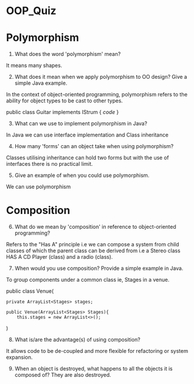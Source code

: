 # OOP_Quiz

# Polymorphism
1. What does the word 'polymorphism' mean?

It means many shapes.

2. What does it mean when we apply polymorphism to OO design? Give a simple Java example.

In the context of object-oriented programming, polymorphism refers to the ability for object types to be cast to other types.

public class Guitar implements IStrum {
        *code*
    }


3. What can we use to implement polymorphism in Java?

In Java we can use interface implementation and Class inheritance

4. How many 'forms' can an object take when using polymorphism?

Classes utilising inheritance can hold two forms but with the use of interfaces there is no practical limit.

5. Give an example of when you could use polymorphism.

We can use polymorphism 


# Composition
6. What do we mean by 'composition' in reference to object-oriented programming?

Refers to the "Has A" principle i.e we can compose a system from child classes of which the parent class can be derived from i.e a Stereo class HAS A CD Player (class) and a radio (class).

7. When would you use composition? Provide a simple example in Java.

To group components under a common class ie, Stages in a venue.


public class Venue(

    private ArrayList<Stages> stages;
    
    public Venue(ArrayList<Stages> Stages){
        this.stages = new ArrayList<>();
)

8. What is/are the advantage(s) of using composition?

It allows code to be de-coupled and more flexible for refactoring or system expansion.

9. When an object is destroyed, what happens to all the objects it is composed of? They are also destroyed. 
